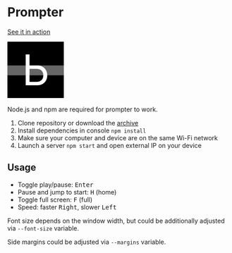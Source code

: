 # Prompter

[See it in action](https://pepelsbey.github.io/prompter/)

<img src="images/icon.png" width="128" height="128" alt="">

Node.js and npm are required for prompter to work.

1. Clone repository or download the [archive](https://github.com/pepelsbey/prompter/archive/master.zip)
2. Install dependencies in console `npm install`
3. Make sure your computer and device are on the same Wi-Fi network
4. Launch a server `npm start` and open external IP on your device

## Usage

- Toggle play/pause: <kbd>Enter</kbd>
- Pause and jump to start: <kbd>H</kbd> (home)
- Toggle full screen: <kbd>F</kbd> (full)
- Speed: faster <kbd>Right</kbd>, slower <kbd>Left</kbd>

Font size depends on the window width, but could be additionally adjusted via `--font-size` variable.

Side margins could be adjusted via `--margins` variable.

